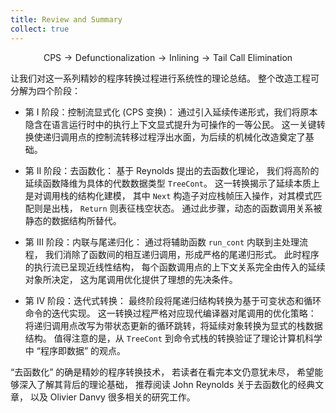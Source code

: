 ```yaml
---
title: Review and Summary
collect: true
---
```


$$ \text{CPS} \to \text{Defunctionalization} \to \text{Inlining} \to \text{Tail Call Elimination} $$

让我们对这一系列精妙的程序转换过程进行系统性的理论总结。
整个改造工程可分解为四个阶段：

- 第 Ⅰ 阶段：控制流显式化 (CPS 变换)：
  通过引入延续传递形式，我们将原本隐含在语言运行时中的执行上下文显式提升为可操作的一等公民。
  这一关键转换使递归调用点的控制流转移过程浮出水面，为后续的机械化改造奠定了基础。

- 第 Ⅱ 阶段：去函数化：
  基于 Reynolds 提出的去函数化理论，
  我们将高阶的延续函数降维为具体的代数数据类型 `TreeCont`。
  这一转换揭示了延续本质上是对调用栈的结构化建模，
  其中 `Next` 构造子对应栈帧压入操作，对其模式匹配则是出栈，
  `Return` 则表征栈空状态。
  通过此步骤，动态的函数调用关系被静态的数据结构所替代。

- 第 Ⅲ 阶段：内联与尾递归化：
  通过将辅助函数 `run_cont` 内联到主处理流程，
  我们消除了函数间的相互递归调用，形成严格的尾递归形式。
  此时程序的执行流已呈现近线性结构，
  每个函数调用点的上下文关系完全由传入的延续对象所决定，
  这为尾调用优化提供了理想的先决条件。

- 第 Ⅳ 阶段：迭代式转换：
  最终阶段将尾递归结构转换为基于可变状态和循环命令的迭代实现。
  这一转换过程严格对应现代编译器对尾调用的优化策略：
  将递归调用点改写为带状态更新的循环跳转，将延续对象转换为显式的栈数据结构。
  值得注意的是，从 `TreeCont` 到命令式栈的转换验证了理论计算机科学中 “程序即数据” 的观点。

“去函数化” 的确是精妙的程序转换技术，
若读者在看完本文仍意犹未尽，
希望能够深入了解其背后的理论基础，
推荐阅读 John Reynolds 关于去函数化的经典文章，
以及 Olivier Danvy 很多相关的研究工作。
